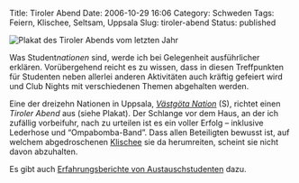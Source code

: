 Title: Tiroler Abend
Date: 2006-10-29 16:06
Category: Schweden
Tags: Feiern, Klischee, Seltsam, Uppsala
Slug: tiroler-abend
Status: published

![Plakat des Tiroler Abends vom letzten
Jahr](/pic/tirolerabend.jpg "Plakat des Tiroler Abends vom letzten Jahr")

Was Student*nationen* sind, werde ich bei Gelegenheit ausführlicher
erklären. Vorübergehend reicht es zu wissen, dass in diesen Treffpunkten
für Studenten neben allerlei anderen Aktivitäten auch kräftig gefeiert
wird und Club Nights mit verschiedenen Themen abgehalten werden.

Eine der dreizehn Nationen in Uppsala, [*Västgöta
Nation*](http://www.vastgotanation.se/) (S), richtet einen *Tiroler
Abend* aus (siehe Plakat). Der Schlange vor dem Haus, an der ich
zufällig vorbeifuhr, nach zu urteilen ist es ein voller Erfolg –
inklusive Lederhose und “Ompabomba-Band”. Dass allen Beteiligten bewusst
ist, auf welchem abgedroschenen
[Klischee](http://www.fiket.de/2006/05/30/schweden-ueber-deutsche/) sie
da herumreiten, scheint sie nicht davon abzuhalten.

Es gibt auch [Erfahrungsberichte von
Austauschstudenten](http://timo-uppsala.blogspot.com/2006/10/oompa-boompa_29.html)
dazu.

